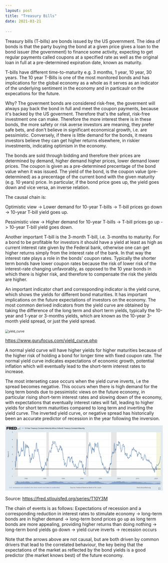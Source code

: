 ```yaml
---
layout: post
title: "Treasury Bills"
date: 2021-03-21

---
```


Treasury bills (T-bills) are bonds issued by the US government. The idea of bonds is that the party buying the bond at a given price gives a loan to the bond issuer (the government) to finance some activity, expecting to get regular payments called coupons at a specified rate as well as the original loan in full at a pre-determined expiration date, known as maturity.

T-bills have different time-to-maturity e.g. 3 months, 1 year, 10 year, 30 years. The 10 year T-Bills is one of the most monitored bonds and has implications for the global economy as a whole as it serves as an indicator of the underlying sentiment in the economy and in particaulr on the expecations for the future. 

Why? The goverment bonds are considered risk-free, the goverment will always pay back the bond in full and meet the coupon payments, because it's backed by the US goverment. Therefore that's the safest, risk-free investment one can make. Therefore the more interest there is in these bonds, the more safety or risk averse investors are meaning, they prefer safe bets, and don't believe in significant economical growth, i.e. are pessimistic. Conversely, if there is little demand for the bonds, it means investors believe they can get higher returns elsewhere, in riskier investments, indicating optimism in the economy.

The bonds are sold through bidding and therefore their prices are determined by demand, higher demand higher prices, lower demand lower prices.
The coupon is given as a pre-determined precentage of the bond value when it was issued. The yield of the bond, is the coupon value (pre-determined) as a precentage of the current bond with the given maturity (e.g. 10 years) price.
In particular, if the bond price goes up, the yield goes down and vice versa, an inverse relation.

The causal chain is:

Optimistic view -> Lower demand for 10-year T-bills -> T-bill prices go down -> 10-year T-bill yield goes up.

Pessimistic view -> Higher demand for 10-year T-bills -> T-bill prices go up -> 10-year T-bill yield goes down.

Another important T-bill is the 3-month T-bill, i.e. 3-months to maturity. For a bond to be profitable for investors it should have a yield at least as high as current interest rate given by the Federal bank, otherwise one can get higher returns simply from the interest rate of the bank. In that way the interest rate plays a role in the bonds' coupon rates.
Typically the shorter term bonds have lower coupon rates because the risk of lower risk of the interest-rate changing unfavorably, as opposed to the 10 year bonds in which there is higher risk, and therefore to compensate the risk the yields are higher.

An important indicator chart and corresponding indicator is the yield curve, which shows the yields for different bond maturities. It has important implications on the future expectations of investors on the economy.  The most common derived indicators from the yield curve are obtained by taking the difference of the long term and short term yields, typically the 10-year and 1-year or 3-months yields, which are known as the 10-year 3-month yield spread, or just the yield spread.

<img src="/Users/markd/projects/markd87.github.io/assets/yield_curve.png" alt="yield_curve" style="zoom:67%;" />

https://www.gurufocus.com/yield_curve.php

A normal yield curve will have higher yields for higher maturities because of the higher risk of holding a bond for longer time with fixed coupon rate. The normal yield curve indicates expectations of economic growth, potential inflation which will eventually lead to the short-term interest rates to increase.

The most interseting case occurs when the yield curve inverts, i.e the spread becomes negative. This occurs when there is high demand for the long term bonds due to pessimistic views on the future economy, in particular rising short-term interest rates and slowing down of the economy, with expectations that eventually interest rates will fall, leading to higher yields for short term maturities compared to long term and inverting the yield curve. The inverted yield curve, or negative spread has historically been an accurate predictor of recession in the year following the inversion.

![yield_spread](../assets/yield_spread.png)

Source: https://fred.stlouisfed.org/series/T10Y3M

The chain of events is as follows: Expectations of recession and a corresponding reduction in interest rates to stimulate economy -> long-term bonds are in higher demand -> long-term bond prices go up as long term bonds are more appealing, providing higher returns than doing nothing -> long-term bond yields go down -> yield curve inverts -> recession occurs

Note that the arrows above are not causal, but are both driven by common drivers that lead to the correlated behaviour, the key being that the expectations of the market as reflected by the bond yields is a good predictor (the market knows best) of the future economy.



